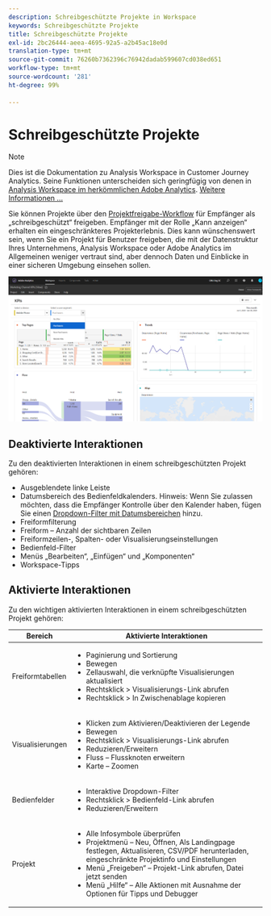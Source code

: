 ```yaml
---
description: Schreibgeschützte Projekte in Workspace
keywords: Schreibgeschützte Projekte
title: Schreibgeschützte Projekte
exl-id: 2bc26444-aeea-4695-92a5-a2b45ac18e0d
translation-type: tm+mt
source-git-commit: 76260b7362396c76942dadab599607cd038ed651
workflow-type: tm+mt
source-wordcount: '281'
ht-degree: 99%

---
```


# Schreibgeschützte Projekte

>[!NOTE]
>
>Dies ist die Dokumentation zu Analysis Workspace in Customer Journey Analytics. Seine Funktionen unterscheiden sich geringfügig von denen in [Analysis Workspace im herkömmlichen Adobe Analytics](https://docs.adobe.com/content/help/de-DE/analytics/analyze/analysis-workspace/home.html). [Weitere Informationen ...](/help/getting-started/cja-aa.md)

Sie können Projekte über den [Projektfreigabe-Workflow](/help/analysis-workspace/curate-share/share-projects.md) für Empfänger als „schreibgeschützt“ freigeben. Empfänger mit der Rolle „Kann anzeigen“ erhalten ein eingeschränkteres Projekterlebnis. Dies kann wünschenswert sein, wenn Sie ein Projekt für Benutzer freigeben, die mit der Datenstruktur Ihres Unternehmens, Analysis Workspace oder Adobe Analytics im Allgemeinen weniger vertraut sind, aber dennoch Daten und Einblicke in einer sicheren Umgebung einsehen sollen.

![](assets/view-only-project.png)

## Deaktivierte Interaktionen

Zu den deaktivierten Interaktionen in einem schreibgeschützten Projekt gehören:

* Ausgeblendete linke Leiste
* Datumsbereich des Bedienfeldkalenders. Hinweis: Wenn Sie zulassen möchten, dass die Empfänger Kontrolle über den Kalender haben, fügen Sie einen [Dropdown-Filter mit Datumsbereichen](https://docs.adobe.com/content/help/en/analytics-learn/tutorials/analysis-workspace/using-panels/using-drop-down-filters.html) hinzu.
* Freiformfilterung
* Freiform – Anzahl der sichtbaren Zeilen
* Freiformzeilen-, Spalten- oder Visualisierungseinstellungen
* Bedienfeld-Filter
* Menüs „Bearbeiten“, „Einfügen“ und „Komponenten“
* Workspace-Tipps

## Aktivierte Interaktionen

Zu den wichtigen aktivierten Interaktionen in einem schreibgeschützten Projekt gehören:

| Bereich | Aktivierte Interaktionen |
| --- | --- |
| Freiformtabellen | <ul><li>Paginierung und Sortierung</li><li>Bewegen</li><li>Zellauswahl, die verknüpfte Visualisierungen aktualisiert</li><li>Rechtsklick > Visualisierungs-Link abrufen</li><li>Rechtsklick > In Zwischenablage kopieren</li></ul> |
| Visualisierungen | <ul><li>Klicken zum Aktivieren/Deaktivieren der Legende</li><li>Bewegen</li><li>Rechtsklick > Visualisierungs-Link abrufen</li><li>Reduzieren/Erweitern</li><li>Fluss – Flussknoten erweitern</li><li>Karte – Zoomen</li></ul> |
| Bedienfelder | <ul><li>Interaktive Dropdown-Filter</li><li>Rechtsklick > Bedienfeld-Link abrufen</li><li>Reduzieren/Erweitern</li></ul> |
| Projekt | <ul><li>Alle Infosymbole überprüfen</li><li>Projektmenü – Neu, Öffnen, Als Landingpage festlegen, Aktualisieren, CSV/PDF herunterladen, eingeschränkte Projektinfo und Einstellungen</li><li>Menü „Freigeben“ – Projekt-Link abrufen, Datei jetzt senden</li><li>Menü „Hilfe“ – Alle Aktionen mit Ausnahme der Optionen für Tipps und Debugger</li></ul> |
